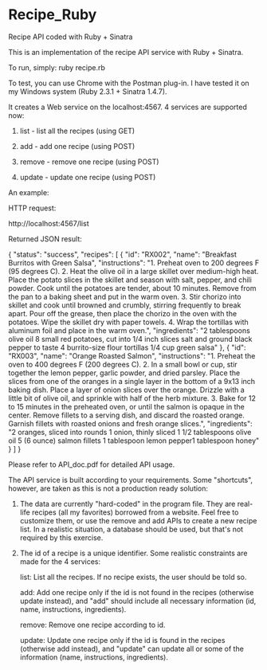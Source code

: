# Recipe_Ruby
Recipe API coded with Ruby + Sinatra

This is an implementation of the recipe API service with Ruby + Sinatra.

To run, simply: ruby recipe.rb

To test, you can use Chrome with the Postman plug-in. I have tested it on my Windows system (Ruby 2.3.1 + Sinatra 1.4.7).

It creates a Web service on the localhost:4567. 4 services are supported now:

1. list - list all the recipes (using GET)

2. add - add one recipe (using POST)

3. remove - remove one recipe (using POST)

4. update - update one recipe (using POST)

An example:

HTTP request: 

http://localhost:4567/list

Returned JSON result:

{
    "status": "success",
    "recipes": [
        {
            "id": "RX002",
            "name": "Breakfast Burritos with Green Salsa",
            "instructions": "1. Preheat oven to 200 degrees F (95 degrees C). 2. Heat the olive oil in a large skillet over medium-high heat. Place the potato slices in the skillet and season with salt, pepper, and chili powder. Cook until the potatoes are tender, about 10 minutes. Remove from the pan to a baking sheet and put in the warm oven. 3. Stir chorizo into skillet and cook until browned and crumbly, stirring frequently to break apart. Pour off the grease, then place the chorizo in the oven with the potatoes. Wipe the skillet dry with paper towels. 4. Wrap the tortillas with aluminum foil and place in the warm oven.",
            "ingredients": "2 tablespoons olive oil 8 small red potatoes, cut into 1/4 inch slices salt and ground black pepper to taste 4 burrito-size flour tortillas 1/4 cup green salsa"
        },
        {
            "id": "RX003",
            "name": "Orange Roasted Salmon",
            "instructions": "1. Preheat the oven to 400 degrees F (200 degrees C). 2. In a small bowl or cup, stir together the lemon pepper, garlic powder, and dried parsley. Place the slices from one of the oranges in a single layer in the bottom of a 9x13 inch baking dish. Place a layer of onion slices over the orange. Drizzle with a little bit of olive oil, and sprinkle with half of the herb mixture. 3. Bake for 12 to 15 minutes in the preheated oven, or until the salmon is opaque in the center. Remove fillets to a serving dish, and discard the roasted orange. Garnish fillets with roasted onions and fresh orange slices.",
            "ingredients": "2 oranges, sliced into rounds 1 onion, thinly sliced 1 1/2 tablespoons olive oil 5 (6 ounce) salmon fillets 1 tablespoon lemon pepper1 tablespoon honey"
        }
    ]
}

Please refer to API_doc.pdf for detailed API usage.

The API service is built according to your requirements. Some "shortcuts", however, are taken as this is not a production ready solution:

1. The data are currently "hard-coded" in the program file. They are real-life recipes (all my favorites) borrowed from a website. Feel free to customize them, or use the remove and add APIs to create a new recipe list. In a realistic situation, a database should be used, but that's not required by this exercise.

2. The id of a recipe is a unique identifier. Some realistic constraints are made for the 4 services:
   
    list: List all the recipes. If no recipe exists, the user should be told so.

    add: Add one recipe only if the id is not found in the recipes (otherwise update instead), and "add" should include all necessary information (id, name, instructions, ingredients).

    remove: Remove one recipe according to id.

    update: Update one recipe only if the id is found in the recipes (otherwise add instead), and "update" can update all or some of the information (name, instructions, ingredients).
